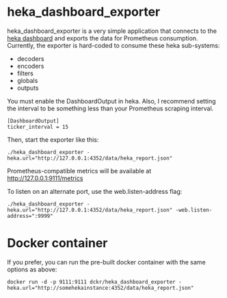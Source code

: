 # heka_dashboard_exporter
heka_dashboard_exporter is a very simple application that connects to the [heka dashboard](https://hekad.readthedocs.org/en/latest/config/outputs/dashboard.html) and exports the data
for Prometheus consumption. Currently, the exporter is hard-coded to consume these heka sub-systems:
* decoders
* encoders
* filters
* globals
* outputs

You must enable the DashboardOutput in heka. Also, I recommend setting the interval to be something less
than your Prometheus scraping interval.
```
[DashboardOutput]
ticker_interval = 15
```
Then, start the exporter like this:
```
./heka_dashboard_exporter -heka.url="http://127.0.0.1:4352/data/heka_report.json"
```
Prometheus-compatible metrics will be available at http://127.0.0.1:9111/metrics

To listen on an alternate port, use the web.listen-address flag:
```
./heka_dashboard_exporter -heka.url="http://127.0.0.1:4352/data/heka_report.json" -web.listen-address=":9999"
```

# Docker container #

If you prefer, you can run the pre-built docker container with the same options as above:
```
docker run -d -p 9111:9111 dckr/heka_dashboard_exporter -heka.url="http://somehekainstance:4352/data/heka_report.json"
```
